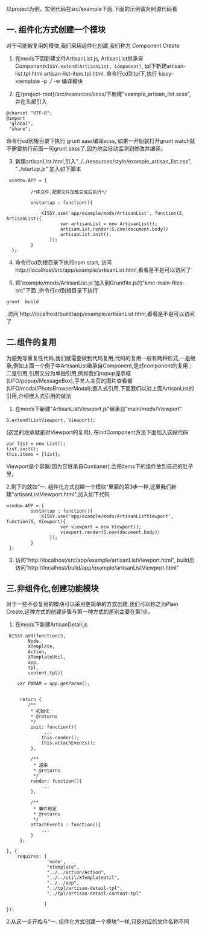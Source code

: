 以project为例，实例代码在src/example下面,下面的示例请对照源代码看


## 一. 组件化方式创建一个模块
对于可能被复用的模块,我们采用组件化创建,我们称为 Component Create

1. 在mods下面新建文件ArtisanList.js, ArtisanList继承自Component`KISSY.extend(ArtisanList, Component)`,
   tpl下新建artisan-list.tpl.html artisan-list-item.tpl.html, 命令行cd到tpl下,执行 kissy-xtemplate -p ./ -w 编译模块

2. 在{project-root}/src/resources/scss/下新建"example_artisan_list.scss", 并在头部引入

 ```
@charset "UTF-8";
@import 
  "global",
  "share";
```
   命令行cd到根目录下执行 grunt sass编译scss, 如果一开始就打开grunt watch就不需要执行前面一句grunt sass了,因为他会自动监测到修改并编译。


3. 新建artisanList.html,引入"../../resources/style/example_artisan_list.css",  "../startup.js"
   加入如下脚本

```
 window.APP = {

		 /*库文件,配置文件加载完成后执行*/

		 onstartup : function(){

			 KISSY.use('app/example/mods/ArtisanList', function(S, ArtisanList){
					var artisanList = new ArtisanList();
					artisanList.render(S.one(document.body))
					artisanList.init();
				}); 
		 }
  };

```

4. 命令行cd到根目录下执行npm start, 访问 http://localhost/src/app/example/artisanList.html,看看是不是可以访问了


5. 把'example/mods/ArtisanList.js'加入到Gruntfile.js的"kmc-main-files-src"下面 ,命令行cd到根目录下执行 
```
grunt  build 
```
,访问 http://localhost/build/app/example/artisanList.html,看看是不是可以访问了

## 二.组件的复用

为避免写重复性代码,我们就需要做到代码复用,代码的复用一般有两种形式,一是继承,例如上面一个例子中ArtisanList继承自Component,是对component的复用 ;二是引用,引用又分为单独引用,例如我们popup提示框(UFO/popup/MessageBox),手艺人主页的图片查看器(UFO/modal/PhotoBrowserModal);嵌入式引用,下面我们以对上面ArtisanList的引用,介绍嵌入式引用的做法

1. 在mods下新建"ArtisanListViewport.js"继承自"main/mods/Viewport"
```
S.extend(ListViewport, Viewport);
```
(这里的继承就是对Viewport的复用), 在initComponent方法下面加入这段代码`
```
var list = new List();
list.init();
this.items = [list];

```
Viewport是个容器(因为它继承自Contianer),会把items下的组件放到自己的肚子里。


2.剩下的就如“一. 组件化方式创建一个模块”里面的第3步一样,这里我们新建"artisanListViewport.html",加入如下代码

```
window.APP = {
		 onstartup : function(){
			 KISSY.use('app/example/mods/ArtisanListViewport', function(S, Viewport){
					var viewport = new Viewport();
					viewport.render(S.one(document.body))
				}); 
		 }
 };

```

3. 访问"http://localhost/src/app/example/artisanListViewport.html", build后访问"http://localhost/build/app/example/artisanListViewport.html"


## 三.非组件化,创建功能模块

对于一些不会复用的模块可以采用更简单的方式创建,我们可以称之为Plain Create,这种方式的创建步骤与第一种方式的差别主要在第1步。

1. 在mods下新建ArtisanDetail.js

```
 KISSY.add(function(S, 
		Node, 
		XTemplate,
		Action, 
		XTemplateUtil,
		app,
		tpl,
		content_tpl){
	 
	var PARAM = app.getParam();
		 

	 return {
		/**
		 * 初始化
		 * @returns
		 */
		 init: function(){	
			  ... 			 
			 this.render();
			 this.attachEvents();
		 },
		 
		 /**
		  * 渲染
		  * @returns
		  */
		 render: function(){
			 ...
		 },
		 
		 /**
		  * 事件绑定
		  * @returns
		  */
		 attachEvents : function(){
			 ...
		 }
	 };
	 
}, {
	requires: [
	           'node', 
	           "xtemplate", 
	           "../../action/Action",
	           "../../util/XTemplateUtil", 
	           "../../app",
	           "../tpl/artisan-detail-tpl",
	           "../tpl/artisan-detail-content-tpl"
	           
	          ]
});

```

2.从这一步开始与“一. 组件化方式创建一个模块”一样,只是对应的文件名称不同

